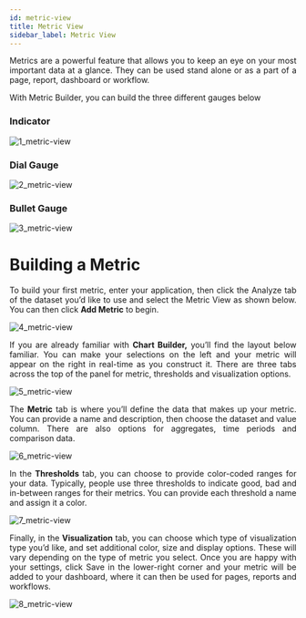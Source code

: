 ```yaml
---
id: metric-view
title: Metric View
sidebar_label: Metric View
---
```


<div style="text-align: justify">

Metrics are a powerful feature that allows you to keep an eye on your most important data at a glance. They can be used stand alone or as a part of a page, report, dashboard or workflow. 

With Metric Builder, you can build the three different gauges below 

### Indicator
![1_metric-view](https://s3.amazonaws.com/cdn.qrvey.com/documentation_assets/ui-docs/dataviews/3.4.3.8_metric-view/1_metric-view.png#thumbnail-60)

### Dial Gauge
![2_metric-view](https://s3.amazonaws.com/cdn.qrvey.com/documentation_assets/ui-docs/dataviews/3.4.3.8_metric-view/2_metric-view.png#thumbnail-60)

### Bullet Gauge
![3_metric-view](https://s3.amazonaws.com/cdn.qrvey.com/documentation_assets/ui-docs/dataviews/3.4.3.8_metric-view/3_metric-view.png#thumbnail-60)

# Building a Metric
To build your first metric, enter your application, then click the Analyze tab of the dataset you’d like to use and select the Metric View as shown below. You can then click **Add Metric** to begin.

![4_metric-view](https://s3.amazonaws.com/cdn.qrvey.com/documentation_assets/ui-docs/dataviews/3.4.3.8_metric-view/4_metric-view.png#thumbnail)

If you are already familiar with **Chart Builder,** you’ll find the layout below familiar. You can make your selections on the left and your metric will appear on the right in real-time as you construct it. There are three tabs across the top of the panel for metric, thresholds and visualization options.

![5_metric-view](https://s3.amazonaws.com/cdn.qrvey.com/documentation_assets/ui-docs/dataviews/3.4.3.8_metric-view/5_metric-view.png#thumbnail)

The **Metric** tab is where you’ll define the data that makes up your metric. You can provide a name and description, then choose the dataset and value column. There are also options for aggregates, time periods and comparison data.

![6_metric-view](https://s3.amazonaws.com/cdn.qrvey.com/documentation_assets/ui-docs/dataviews/3.4.3.8_metric-view/6_metric-view.png#thumbnail-60)

In the **Thresholds** tab, you can choose to provide color-coded ranges for your data. Typically, people use three thresholds to indicate good, bad and in-between ranges for their metrics. You can provide each threshold a name and assign it a color.

![7_metric-view](https://s3.amazonaws.com/cdn.qrvey.com/documentation_assets/ui-docs/dataviews/3.4.3.8_metric-view/7_metric-view.png#thumbnail-60)

Finally, in the **Visualization** tab, you can choose which type of visualization type you’d like, and set additional color, size and display options. These will vary depending on the type of metric you select. Once you are happy with your settings, click Save in the lower-right corner and your metric will be added to your dashboard, where it can then be used for pages, reports and workflows.

![8_metric-view](https://s3.amazonaws.com/cdn.qrvey.com/documentation_assets/ui-docs/dataviews/3.4.3.8_metric-view/8_metric-view.png#thumbnail-60)

